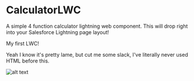 # CalculatorLWC
A simple 4 function calculator lightning web component.  This will drop right into your Salesforce Lightning page layout!

My first LWC!

Yeah I know it's pretty lame, but cut me some slack, I've literally never used HTML before this.


![alt text](https://raw.githubusercontent.com/jgalletta/CalculatorLWC/LWCSS.png)
